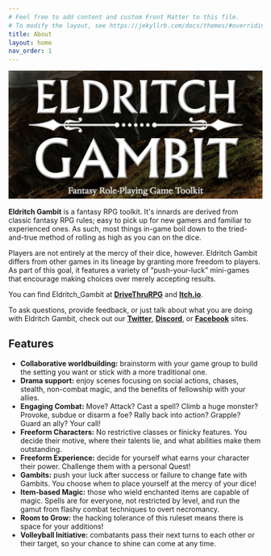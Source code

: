 ```yaml
---
# Feel free to add content and custom Front Matter to this file.
# To modify the layout, see https://jekyllrb.com/docs/themes/#overriding-theme-defaults
title: About
layout: home
nav_order: 1
---
```


<center><img src="images/Cover.png" /></center>

**Eldritch Gambit** is a fantasy RPG toolkit. It's innards are derived from classic fantasy RPG rules; easy to pick up
for new gamers and familiar to experienced ones. As such, most things
in-game boil down to the tried-and-true method of rolling as high as you
can on the dice.

Players are not entirely at the mercy of their dice, however. Eldritch
Gambit differs from other games in its lineage by granting more freedom
to players. As part of this goal, it features a variety of “push-your-luck”
mini-games that encourage making choices over merely accepting results.

You can find Eldritch_Gambit at [**DriveThruRPG**](https://www.drivethrurpg.com/product/366282/Eldritch-Gambit?affiliate_id=490690) and
[**Itch.io**](https://planarian.itch.io/eldritch-gambit).

To ask questions, provide feedback, or just talk about what you are doing with
Eldritch Gambit, check out our [**Twitter**](https://discord.gg/Rmv3PBN),
[**Discord**](https://twitter.com/PlanarianGames), or
[**Facebook**](https://www.facebook.com/PlanarianGames/) sites.

## Features

- **Collaborative worldbuilding:** brainstorm with your game group to
build the setting you want  or stick with a more
traditional one.
- **Drama support:** enjoy scenes focusing on social actions, chases,
stealth, non-combat magic, and the benefits of fellowship with your
allies.
- **Engaging Combat:** Move? Attack? Cast a spell? Climb a huge monster?
Provoke, subdue or disarm a foe? Rally back into action? Grapple? Guard
an ally? Your call!
- **Freeform Characters:** No restrictive classes or finicky features. You decide their
motive, where their talents lie, and what abilities make them outstanding.
- **Freeform Experience:** decide for yourself what earns your character
their power. Challenge them with a personal Quest!
- **Gambits:** push your luck after success or failure to change fate with
Gambits. You choose when to place yourself at the mercy of your dice!
- **Item-based Magic:** those who wield enchanted items are capable of magic.
Spells are for everyone, not restricted by level, and run the gamut from flashy
 combat techniques to overt necromancy.
- **Room to Grow:** the hacking tolerance of this ruleset means there is
space for your additions!
- **Volleyball Initiative:** combatants pass their next turns to each
other or their target, so your chance to shine can come at any time.
